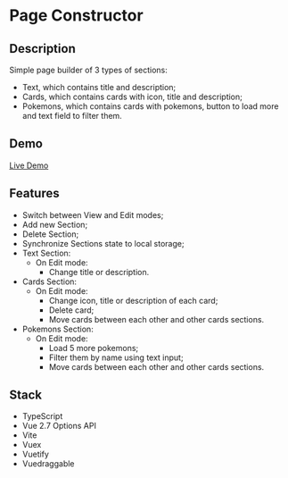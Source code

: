 # Page Constructor

## Description

Simple page builder of 3 types of sections:

- Text, which contains title and description;
- Cards, which contains cards with icon, title and description;
- Pokemons, which contains cards with pokemons, button to load more and text field to filter them.

## Demo

[Live Demo](https://leendrew.github.io/page-constructor)

## Features

- Switch between View and Edit modes;
- Add new Section;
- Delete Section;
- Synchronize Sections state to local storage;
- Text Section:
  - On Edit mode:
    - Change title or description.
- Cards Section:
  - On Edit mode:
    - Change icon, title or description of each card;
    - Delete card;
    - Move cards between each other and other cards sections.
- Pokemons Section:
  - On Edit mode:
    - Load 5 more pokemons;
    - Filter them by name using text input;
    - Move cards between each other and other cards sections.

## Stack

- TypeScript
- Vue 2.7 Options API
- Vite
- Vuex
- Vuetify
- Vuedraggable
